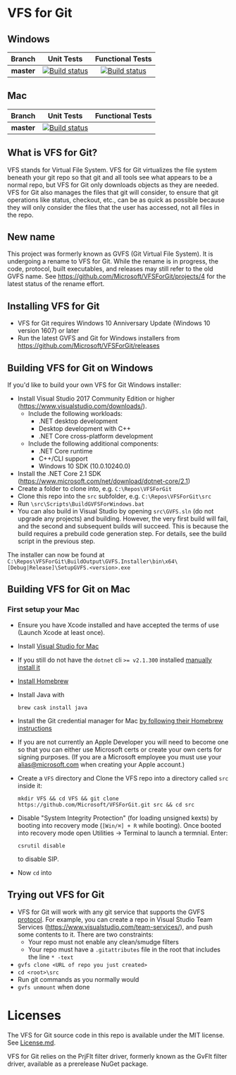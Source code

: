 # VFS for Git

## Windows

|Branch|Unit Tests|Functional Tests|
|:--:|:--:|:--:|
|**master**|[![Build status](https://gvfs.visualstudio.com/ci/_apis/build/status/CI%20-%20Windows%20-%20master?branchName=master)](https://gvfs.visualstudio.com/ci/_build/latest?definitionId=7)|[![Build status](https://gvfs.visualstudio.com/ci/_apis/build/status/CI%20-%20Windows%20-%20Full%20Functional%20Tests?branchName=master)](https://gvfs.visualstudio.com/ci/_build/latest?definitionId=6)|


## Mac
|Branch|Unit Tests|Functional Tests|
|:--:|:--:|:--:|
|**master**|[![Build status](https://gvfs.visualstudio.com/ci/_apis/build/status/CI%20-%20Mac%20-%20master?branchName=master)](https://gvfs.visualstudio.com/ci/_build/latest?definitionId=15)||

## What is VFS for Git?

VFS stands for Virtual File System. VFS for Git virtualizes the file system beneath your git repo so that git and all tools
see what appears to be a normal repo, but VFS for Git only downloads objects as they are needed. VFS for Git also manages the files that git will consider,
to ensure that git operations like status, checkout, etc., can be as quick as possible because they will only consider the files
that the user has accessed, not all files in the repo.

## New name

This project was formerly known as GVFS (Git Virtual File System). It is undergoing a rename to VFS for Git. While the rename is in progress, the code, protocol,
built executables, and releases may still refer to the old GVFS name. See https://github.com/Microsoft/VFSForGit/projects/4 for the latest status of the rename effort.

## Installing VFS for Git

* VFS for Git requires Windows 10 Anniversary Update (Windows 10 version 1607) or later
* Run the latest GVFS and Git for Windows installers from https://github.com/Microsoft/VFSForGit/releases

## Building VFS for Git on Windows

If you'd like to build your own VFS for Git Windows installer:
* Install Visual Studio 2017 Community Edition or higher (https://www.visualstudio.com/downloads/).
  * Include the following workloads:
    * .NET desktop development
    * Desktop development with C++
    * .NET Core cross-platform development
  * Include the following additional components:
    * .NET Core runtime
    * C++/CLI support
    * Windows 10 SDK (10.0.10240.0)
* Install the .NET Core 2.1 SDK (https://www.microsoft.com/net/download/dotnet-core/2.1)
* Create a folder to clone into, e.g. `C:\Repos\VFSForGit`
* Clone this repo into the `src` subfolder, e.g. `C:\Repos\VFSForGit\src`
* Run `\src\Scripts\BuildGVFSForWindows.bat`
* You can also build in Visual Studio by opening `src\GVFS.sln` (do not upgrade any projects) and building. However, the very first
build will fail, and the second and subsequent builds will succeed. This is because the build requires a prebuild code generation step.
For details, see the build script in the previous step.

The installer can now be found at `C:\Repos\VFSForGit\BuildOutput\GVFS.Installer\bin\x64\[Debug|Release]\SetupGVFS.<version>.exe`

## Building VFS for Git on Mac

### First setup your Mac

* Ensure you have Xcode installed and have accepted the terms of use (Launch Xcode at least once).
* Install [Visual Studio for Mac ](https://visualstudio.microsoft.com/vs/mac)
* If you still do not have the `dotnet` cli `>= v2.1.300` installed [manually install it](https://www.microsoft.com/net/download/dotnet-core/2.1)
* [Install Homebrew](https://brew.sh/)
* Install Java with
  ```
  brew cask install java
  ```

* Install the Git credential manager for Mac [by following their Homebrew instructions](https://github.com/Microsoft/Git-Credential-Manager-for-Mac-and-Linux/blob/master/Install.md#installing-on-mac-using-homebrew-or-on-linux-using-linuxbrew-recommended)

* If you are not currently an Apple Developer you will need to become one so that you can either use Microsoft certs or create your own certs for signing purposes. (If you are a Microsoft employee you must use your alias@microsoft.com when creating your Apple account.)

* Create a `VFS` directory and Clone the VFS repo into a directory called `src` inside it:
  ```
  mkdir VFS && cd VFS && git clone https://github.com/Microsoft/VFSForGit.git src && cd src
  ```

* Disable "System Integrity Protection" (for loading unsigned kexts) by booting into recovery mode (`[Win/⌘] + R` while booting).
  Once booted into recovery mode open Utilities -> Terminal to launch a termnial. Enter:
  ```
  csrutil disable
  ```
  to disable SIP.

* Now `cd` into


## Trying out VFS for Git

* VFS for Git will work with any git service that supports the GVFS [protocol](Protocol.md). For example, you can create a repo in
Visual Studio Team Services (https://www.visualstudio.com/team-services/), and push some contents to it. There are two constraints:
  * Your repo must not enable any clean/smudge filters
  * Your repo must have a `.gitattributes` file in the root that includes the line `* -text`
* `gvfs clone <URL of repo you just created>`
* `cd <root>\src`
* Run git commands as you normally would
* `gvfs unmount` when done


# Licenses

The VFS for Git source code in this repo is available under the MIT license. See [License.md](License.md).

VFS for Git relies on the PrjFlt filter driver, formerly known as the GvFlt filter driver, available as a prerelease NuGet package.
